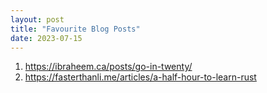 ```yaml
---
layout: post
title: "Favourite Blog Posts"
date: 2023-07-15
---
```


1. https://ibraheem.ca/posts/go-in-twenty/
2. https://fasterthanli.me/articles/a-half-hour-to-learn-rust
